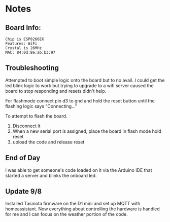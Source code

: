 # Notes

## Board Info:

```
Chip is ESP8266EX
Features: WiFi
Crystal is 26MHz
MAC: 84:0d:8e:ab:b3:97
```

## Troubleshooting
Attempted to boot simple logic onto the board but to no avail. I could
get the led blink logic to work but trying to upgrade to a wifi server
caused the board to stop responding and resets didn't help.

For flashmode connect pin d3 to gnd and hold the reset button until
the flashing logic says "Connecting..."

To attempt to flash the board.
1. Disconnect it
2. When a new serial port is assigned, place the board in flash mode hold reset
3. upload the code and release reset

## End of Day
I was able to get someone's code loaded on it via the Arduino IDE that started a server and blinks the onboard led.

## Update 9/8

Installed Tasmota firmware on the D1 mini and set up MQTT with homeassistant.
Now everything about controlling the hardware is handled for me and I can focus on the weather portion of the code.

